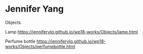 # Jennifer Yang

Objects

Lamp https://jenniferylq.github.io/wp18-works/Objects/lamp.html

Perfume bottle https://jenniferylq.github.io/wp18-works/Objects/perfumebottle.html
